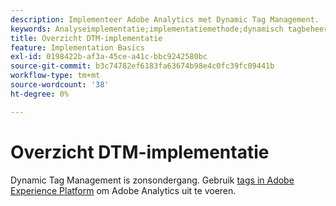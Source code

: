 ```yaml
---
description: Implementeer Adobe Analytics met Dynamic Tag Management.
keywords: Analyseimplementatie;implementatiemethode;dynamisch tagbeheer;dtm
title: Overzicht DTM-implementatie
feature: Implementation Basics
exl-id: 0198422b-af3a-45ce-a41c-bbc9242580bc
source-git-commit: b3c74782ef6183fa63674b98e4c0fc39fc09441b
workflow-type: tm+mt
source-wordcount: '38'
ht-degree: 0%

---
```


# Overzicht DTM-implementatie

Dynamic Tag Management is zonsondergang. Gebruik [tags in Adobe Experience Platform](/help/implement/launch/overview.md) om Adobe Analytics uit te voeren.
